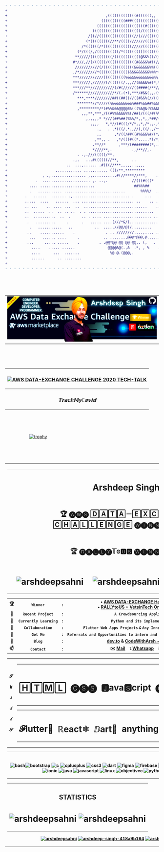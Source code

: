```diff
- - - - - - - - - - - - - - - - - - - - - - - - - - - - - - - - - - - - - - - - - - - - - - - - - - -
+                                                                                                   +
+                                             ,(((((((((((((#((((((,,                               +
+                                           (((((((((((###(((((((((((((,,                           +
+                                         ((((((((((((((((((((((#(((((((((                          +
+                                       ((((((((((((((((((((((/((((((((((((                         +
+                                     /((//((((((((((((((((//(///(((((((((((                        +
+                                    (*(((((((((//**/((((///////(((((((((((((                       +
+                                  /*((((((/*(((((((((((((/////(((((((((((((((,                     +
+                                (*/(((/,/((((((((((/*(((((((([]((((((((((((((/*                    +
+                               **/////((((((((((/((((((((((((@&&%((/((((((((((/                    +
+                              #*///,//(/(((((/(((((((((((((#&&&&%#((//((((((((//                   +
+                               ///////////(/((((((((((((((&&&&&&&%%((((/(((/////                   +
+                              ,/*////////*((((((((((((((&&&&&&&&&%%%*(((((((///*                   +
+                              ***///////////((((((((((%&&&&&&&&&&&&%%,(((//////                    +
+                              ***/////,//////(/((((((/.,,//(&&&&%#(*,*.((//////                    +
+                              ***///**///////////(/#(/////((####(/**//(,(/////                     +
+                              /******////////////*/(.(•),***/#&&(,,.(•),/////*                     +
+                                ***,****////////##((##((//((#&&%(//(((//,///*                      +
+                                *******//*////(%&&&&&&&&&%###%&&##%&&&%%%*//                       +
+                                ,*********/*(#%%&&&@@@@&%(((%&@&(%%&&&%%(/,                        +
+                                  ,,,**,***,/((#%%&&&&%%(/##(/(((/#(%%%%#(*                        +
+                                    ,,,,,,* *///(##%##(%%%/*,,*,,*##/(##(,.                        +
+                                      ,,,,   *,*//(#(((/*/*,,*,/*,,.,*(/*                          +
+                                         .,   . ,*(((/,*.,//(,((/.,/**/,                           +
+                                         ,,      ,*/((/##((#%&&&%#/(*/,                            +
+                                        ,**,, .   ,*/(((#((*.....*(/*,                             +
+                                       .**//*      ,***/(########(*,..                             +
+                                       *////**,.         .,/**//,.                                 +
+                                . .,.///(((((/**,                                                  +
+                              .,.   ...#((((((//**,      ..                                        +
+                           ..  ...,...... .#(((//***,,,,,..,,,,                                    +
+                      ,........... ....,...... (((/**,*********                                    +
+                , .,................ ,,...........#(//****//***,    .                              +
+             .  ...................... ,. ..,.           //(((#(((*                                +
+          .... .........................                  ##%%%##                                  +
+          .   ........... ............................       %%%%/  ..                             +
+        .   ......  ....... .,.......................... .     ...   ...  .                        +
+        .....  ....   ......  ... ........................ ..    .. . ..     .                     +
+        .. ...    .. .... ...  ..  .............................    .. .      .  .                 +
+        ..  .....  ..  .. .. ..  . . ..............................   .............                +
+        ..  ..........  ..  .     .. . .... ...................... ..  ... ...... . .              +
+         .   .........     .      .   ..... ....(///*&/(.............  . ... ...  .. .             +
+          .   ...........   ..          ..  .....//@@/@(/.........     .......  ....               +
+         ..    ...........    .              . .. ////////....,.... .. ............ .              +
+          ...   ...... ....     .           .. .......,@@@*@@@,@......... .     ...                +
+         ...     ..... .....    .         . .@@*@@ @@ @@ @@,. (,   .       .   .                   +
+           ....    ..... ......               @@@@&@(.,&  .*, , %    .                             +
+           ....      ...  .......              %@ @.(@@@,.            . .                          +
+           ......      .. ........                                                                 +
+                                                                                                   +
- - - - - - - - - - - - - - - - - - - - - - - - - - - - - - - - - - - - - - - - - - - - - - - - - - -
```

<br><br><br>

<table>
  <tr><th><img src="https://github.com/ArshdeepSahni/ArshdeepSahni/blob/master/gitbanner.png"></th></tr>
</table>

<br><br><br>

|<h3 align="center">[![AWS DATA-EXCHANGE CHALLENGE 2020 TECH-TALK](https://j.gifs.com/yoL8ZP.gif)](https://youtu.be/6QI5b88ERts?t=2206 "AWS DATA-EXCHANGE CHALLENGE 2020 TECH-TALK")</h3>|
|---|
|<h3 align="center"><i>𝕋𝕣𝕒𝕔𝕜𝕄𝕪ℂ𝕠𝕧𝕚𝕕</i></h3>|

<br><br><br>

<span  align="center">&nbsp;&nbsp;&nbsp;&nbsp;&nbsp;&nbsp;&nbsp;&nbsp;&nbsp;&nbsp;&nbsp;&nbsp;&nbsp;&nbsp;&nbsp;&nbsp;&nbsp;&nbsp;&nbsp;&nbsp;[![trophy](https://github-profile-trophy.vercel.app/?username=arshdeepsahni&margin-w=15&column=6&row=3)]()</span>

<br><br><br>

<table><tr><th>
<table><tr><th><h1 align="center">Arshdeep Singh</h1></th></tr>
<tr><td><h2 align="center">&nbsp;&nbsp;&nbsp;&nbsp;&nbsp;&nbsp;&nbsp;&nbsp;&nbsp;&nbsp;🏆 🅐🅦🅢 🄳🄰🅃🄰－🄴🅇🄲🄷🄰🄽🄶🄴－🄲🄷🄰🄻🄻🄴🄽🄶🄴 🅦🅘🅝🅝🅔🅡 🏆&nbsp;&nbsp;&nbsp;&nbsp;&nbsp;&nbsp;&nbsp;&nbsp;&nbsp;&nbsp;</h2></td></tr>
<tr><td><h2 align="center">&nbsp;&nbsp;&nbsp;&nbsp;&nbsp;&nbsp;&nbsp;&nbsp;&nbsp;&nbsp;🏆 🅡🅐🅛🅛🅨𝕋𝕠🆄🆂 🅦🅘🅝🅝🅔🅡 🏆&nbsp;&nbsp;&nbsp;&nbsp;&nbsp;&nbsp;&nbsp;&nbsp;&nbsp;&nbsp;</h2></td></tr>
<tr><td><h1 align="center"><img src="https://komarev.com/ghpvc/?username=arshdeepsahni" alt="arshdeepsahni"/>&nbsp;&nbsp;&nbsp;&nbsp;<img src="https://img.shields.io/github/followers/ArshdeepSahni?style=flat-square" alt="arshdeepsahni"/>&nbsp;&nbsp;&nbsp;&nbsp;<img src="https://img.shields.io/github/stars/ArshdeepSahni?style=flat-square" alt="arshdeepsahni"/></h1></td></tr></tr></table>
  
  
  
|||||
|---|---|---|---|
|🏆|**`Winner`**| : |• **[AWS DATA-EXCHANGE Hackathon, USA](https://devpost.com/software/qwe-8a2wtn)**<br>• **[RALLYtoUS + VetsinTech Online Hackathon](https://devpost.com/software/qwe-8a2wtn)**|
|🔭|**`Recent Project`**| : |**`A Crowdsourcing Application`.**|
|🌱|**`Currently Learning`**| : |**`Python and its implementations`.**|
|👯|**`Collaboration`**| : |**`Flutter Web Apps Projects` _`&`_ `Any Innovative Startup Ideas!`**|
|🤝|**`Get Me`**| : | **`Referrals and Opportunities to intern and work with Product Based MNCs`.**|
|📝|**`Blog`**| : |**[dev.to](https://dev.to/arshdeepsahni) & [CodeWithArsh - Hashnode](https://codewitharsh.hashnode.dev/)**|
|📫|**`Contact`**| : |✉️ [Mail](arsh22sahni@gmail.com) &nbsp;&nbsp;  📞 [Whatsapp](https://wa.me/9872453423) &nbsp;&nbsp;  ℹ️ [LinkedIn](https://www.linkedin.com/in/arshdeep-singh-418a9b194/)|


<table>
  <tr>
    <th><br>𝓢<br><br>𝒌<br><br>𝓲<br><br>𝓵<br><br>𝓵<br><br>𝓢<br><br></th>
    <th><table><th><h1>🄷🅃🄼🄻</h1></th><th><h1>🅒🅢🅢</h1></th><th><h1>🅹ava🆂cript</h1></th><th><h1>🅒✚✚</h1></th><th><h1>𝒫ython🐍</h1></th><th><h1>🅹🆂🅧</h1></th></table><table><th><h1>𝓕lutter📱</h1></th><th><h1>ℝeact⚛︎</h1></th><th><h1>ⅅart🧿</h1></th><th><h1>anything related to Tech...</h1></th></table></h1></th>
  </tr>
</table>

<table><tr><th><br><p align="center"><img src="https://www.vectorlogo.zone/logos/gnu_bash/gnu_bash-icon.svg" alt="bash" width="40" height="40"/><img src="https://devicons.github.io/devicon/devicon.git/icons/bootstrap/bootstrap-plain.svg" alt="bootstrap" width="40" height="40"/> <img src="https://devicons.github.io/devicon/devicon.git/icons/c/c-original.svg" alt="c" width="40" height="40"/> <img src="https://devicons.github.io/devicon/devicon.git/icons/cplusplus/cplusplus-original.svg" alt="cplusplus" width="40" height="40"/> <img src="https://devicons.github.io/devicon/devicon.git/icons/css3/css3-original-wordmark.svg" alt="css3" width="40" height="40"/> <img src="https://www.vectorlogo.zone/logos/dartlang/dartlang-icon.svg" alt="dart" width="40" height="40"/> <img src="https://www.vectorlogo.zone/logos/figma/figma-icon.svg" alt="figma" width="40" height="40"/> <img src="https://www.vectorlogo.zone/logos/firebase/firebase-icon.svg" alt="firebase" width="40" height="40"/> <img src="https://www.vectorlogo.zone/logos/flutterio/flutterio-icon.svg" alt="flutter" width="40" height="40"/> <img src="https://www.vectorlogo.zone/logos/framer/framer-icon.svg" alt="framer" width="40" height="40"/> <img src="https://www.vectorlogo.zone/logos/git-scm/git-scm-icon.svg" alt="git" width="40" height="40"/> <img src="https://devicons.github.io/devicon/devicon.git/icons/html5/html5-original-wordmark.svg" alt="html5" width="40" height="40"/> <img src="https://api.iconify.design/logos-hugo.svg" alt="hugo" width="40" height="40"/> <img src="https://upload.wikimedia.org/wikipedia/commons/d/d1/Ionic_Logo.svg" alt="ionic" width="40" height="40"/> <img src="https://devicons.github.io/devicon/devicon.git/icons/java/java-original-wordmark.svg" alt="java" width="40" height="40"/> <img src="https://devicons.github.io/devicon/devicon.git/icons/javascript/javascript-original.svg" alt="javascript" width="40" height="40"/> <img src="https://devicons.github.io/devicon/devicon.git/icons/linux/linux-original.svg" alt="linux" width="40" height="40"/> <img src="https://www.vectorlogo.zone/logos/apple_objectivec/apple_objectivec-icon.svg" alt="objectivec" width="40" height="40"/> <img src="https://devicons.github.io/devicon/devicon.git/icons/python/python-original.svg" alt="python" width="40" height="40"/> <img src="https://devicons.github.io/devicon/devicon.git/icons/react/react-original-wordmark.svg" alt="react" width="40" height="40"/> <img src="https://reactnative.dev/img/header_logo.svg" alt="reactnative" width="40" height="40"/></p></th></tr></table>

<table><tr><th><h2 align="center">STATISTICS
<h1 align="center"><img align="center" src="https://github-readme-stats.vercel.app/api/top-langs/?username=arshdeepsahni&layout=compact&hide=html" alt="arshdeepsahni" />&nbsp;<img align="center" src="https://github-readme-stats.vercel.app/api?username=arshdeepsahni&show_icons=true" alt="arshdeepsahni" /></h1></th></tr></table>

<p align="center">
<a href="https://dev.to/arshdeepsahni" target="blank"><img align="center" src="https://cdn.jsdelivr.net/npm/simple-icons@3.0.1/icons/dev-dot-to.svg" alt="arshdeepsahni" height="30" width="30" /></a>
<a href="https://linkedin.com/in/arshdeep-singh-418a9b194" target="blank"><img align="center" src="https://cdn.jsdelivr.net/npm/simple-icons@3.0.1/icons/linkedin.svg" alt="arshdeep-singh-418a9b194" height="30" width="30" /></a>
<a href="https://twitter.com/Arshdeep__2001" target="blank"><img align="center" src="https://cdn.jsdelivr.net/npm/simple-icons@3.0.1/icons/twitter.svg" alt="arshdeep-singh-418a9b194" height="30" width="30" /></a>
</p>
</th></tr></table>
